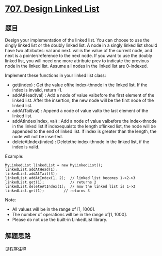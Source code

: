 # [707. Design Linked List](https://leetcode.com/problems/design-linked-list/)

## 题目

Design your implementation of the linked list. You can choose to use the singly linked list or the doubly linked list. A node in a singly linked list should have two attributes: val and next. val is the value of the current node, and next is a pointer/reference to the next node. If you want to use the doubly linked list, you will need one more attribute prev to indicate the previous node in the linked list. Assume all nodes in the linked list are 0-indexed.

Implement these functions in your linked list class:

- get(index) : Get the value ofthe index-thnode in the linked list. If the index is invalid, return -1.
- addAtHead(val) : Add a node of value valbefore the first element of the linked list. After the insertion, the new node will be the first node of the linked list.
- addAtTail(val) : Append a node of value valto the last element of the linked list.
- addAtIndex(index, val) : Add a node of value valbefore the index-thnode in the linked list.If indexequalsto the length oflinked list, the node will be appended to the end of linked list. If index is greater than the length, the node will not be inserted.
- deleteAtIndex(index) : Deletethe index-thnode in the linked list, if the index is valid.

Example:

```text
MyLinkedList linkedList = new MyLinkedList();
linkedList.addAtHead(1);
linkedList.addAtTail(3);
linkedList.addAtIndex(1, 2);  // linked list becomes 1->2->3
linkedList.get(1);            // returns 2
linkedList.deleteAtIndex(1);  // now the linked list is 1->3
linkedList.get(1);         // returns 3
```

Note:

- All values will be in the range of [1, 1000].
- The number of operations will be in the range of[1, 1000].
- Please do not use the built-in LinkedList library.

## 解题思路

见程序注释
